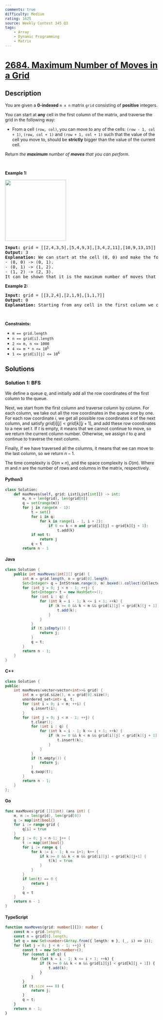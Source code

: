 ```yaml
---
comments: true
difficulty: Medium
rating: 1625
source: Weekly Contest 345 Q3
tags:
    - Array
    - Dynamic Programming
    - Matrix
---
```


<!-- problem:start -->

# [2684. Maximum Number of Moves in a Grid](https://leetcode.com/problems/maximum-number-of-moves-in-a-grid)

## Description

<!-- description:start -->

<p>You are given a <strong>0-indexed</strong> <code>m x n</code> matrix <code>grid</code> consisting of <strong>positive</strong> integers.</p>

<p>You can start at <strong>any</strong> cell in the first column of the matrix, and traverse the grid in the following way:</p>

<ul>
	<li>From a cell <code>(row, col)</code>, you can move to any of the cells: <code>(row - 1, col + 1)</code>, <code>(row, col + 1)</code> and <code>(row + 1, col + 1)</code> such that the value of the cell you move to, should be <strong>strictly</strong> bigger than the value of the current cell.</li>
</ul>

<p>Return <em>the <strong>maximum</strong> number of <strong>moves</strong> that you can perform.</em></p>

<p>&nbsp;</p>
<p><strong class="example">Example 1:</strong></p>
<img alt="" src="https://fastly.jsdelivr.net/gh/doocs/leetcode@main/solution/2600-2699/2684.Maximum%20Number%20of%20Moves%20in%20a%20Grid/images/yetgriddrawio-10.png" style="width: 201px; height: 201px;" />
<pre>
<strong>Input:</strong> grid = [[2,4,3,5],[5,4,9,3],[3,4,2,11],[10,9,13,15]]
<strong>Output:</strong> 3
<strong>Explanation:</strong> We can start at the cell (0, 0) and make the following moves:
- (0, 0) -&gt; (0, 1).
- (0, 1) -&gt; (1, 2).
- (1, 2) -&gt; (2, 3).
It can be shown that it is the maximum number of moves that can be made.</pre>

<p><strong class="example">Example 2:</strong></p>

<pre>
<img alt="" src="https://fastly.jsdelivr.net/gh/doocs/leetcode@main/solution/2600-2699/2684.Maximum%20Number%20of%20Moves%20in%20a%20Grid/images/yetgrid4drawio.png" />
<strong>Input:</strong> grid = [[3,2,4],[2,1,9],[1,1,7]]
<strong>Output:</strong> 0
<strong>Explanation:</strong> Starting from any cell in the first column we cannot perform any moves.
</pre>

<p>&nbsp;</p>
<p><strong>Constraints:</strong></p>

<ul>
	<li><code>m == grid.length</code></li>
	<li><code>n == grid[i].length</code></li>
	<li><code>2 &lt;= m, n &lt;= 1000</code></li>
	<li><code>4 &lt;= m * n &lt;= 10<sup>5</sup></code></li>
	<li><code>1 &lt;= grid[i][j] &lt;= 10<sup>6</sup></code></li>
</ul>

<!-- description:end -->

## Solutions

<!-- solution:start -->

### Solution 1: BFS

We define a queue $q$, and initially add all the row coordinates of the first column to the queue.

Next, we start from the first column and traverse column by column. For each column, we take out all the row coordinates in the queue one by one. For each row coordinate $i$, we get all possible row coordinates $k$ of the next column, and satisfy $grid[i][j] < grid[k][j + 1]$, and add these row coordinates to a new set $t$. If $t$ is empty, it means that we cannot continue to move, so we return the current column number. Otherwise, we assign $t$ to $q$ and continue to traverse the next column.

Finally, if we have traversed all the columns, it means that we can move to the last column, so we return $n - 1$.

The time complexity is $O(m \times n)$, and the space complexity is $O(m)$. Where $m$ and $n$ are the number of rows and columns in the matrix, respectively.

<!-- tabs:start -->

#### Python3

```python
class Solution:
    def maxMoves(self, grid: List[List[int]]) -> int:
        m, n = len(grid), len(grid[0])
        q = set(range(m))
        for j in range(n - 1):
            t = set()
            for i in q:
                for k in range(i - 1, i + 2):
                    if 0 <= k < m and grid[i][j] < grid[k][j + 1]:
                        t.add(k)
            if not t:
                return j
            q = t
        return n - 1
```

#### Java

```java
class Solution {
    public int maxMoves(int[][] grid) {
        int m = grid.length, n = grid[0].length;
        Set<Integer> q = IntStream.range(0, m).boxed().collect(Collectors.toSet());
        for (int j = 0; j < n - 1; ++j) {
            Set<Integer> t = new HashSet<>();
            for (int i : q) {
                for (int k = i - 1; k <= i + 1; ++k) {
                    if (k >= 0 && k < m && grid[i][j] < grid[k][j + 1]) {
                        t.add(k);
                    }
                }
            }
            if (t.isEmpty()) {
                return j;
            }
            q = t;
        }
        return n - 1;
    }
}
```

#### C++

```cpp
class Solution {
public:
    int maxMoves(vector<vector<int>>& grid) {
        int m = grid.size(), n = grid[0].size();
        unordered_set<int> q, t;
        for (int i = 0; i < m; ++i) {
            q.insert(i);
        }
        for (int j = 0; j < n - 1; ++j) {
            t.clear();
            for (int i : q) {
                for (int k = i - 1; k <= i + 1; ++k) {
                    if (k >= 0 && k < m && grid[i][j] < grid[k][j + 1]) {
                        t.insert(k);
                    }
                }
            }
            if (t.empty()) {
                return j;
            }
            q.swap(t);
        }
        return n - 1;
    }
};
```

#### Go

```go
func maxMoves(grid [][]int) (ans int) {
	m, n := len(grid), len(grid[0])
	q := map[int]bool{}
	for i := range grid {
		q[i] = true
	}
	for j := 0; j < n-1; j++ {
		t := map[int]bool{}
		for i := range q {
			for k := i - 1; k <= i+1; k++ {
				if k >= 0 && k < m && grid[i][j] < grid[k][j+1] {
					t[k] = true
				}
			}
		}
		if len(t) == 0 {
			return j
		}
		q = t
	}
	return n - 1
}
```

#### TypeScript

```ts
function maxMoves(grid: number[][]): number {
    const m = grid.length;
    const n = grid[0].length;
    let q = new Set<number>(Array.from({ length: m }, (_, i) => i));
    for (let j = 0; j < n - 1; ++j) {
        const t = new Set<number>();
        for (const i of q) {
            for (let k = i - 1; k <= i + 1; ++k) {
                if (k >= 0 && k < m && grid[i][j] < grid[k][j + 1]) {
                    t.add(k);
                }
            }
        }
        if (t.size === 0) {
            return j;
        }
        q = t;
    }
    return n - 1;
}
```

<!-- tabs:end -->

<!-- solution:end -->

<!-- problem:end -->
